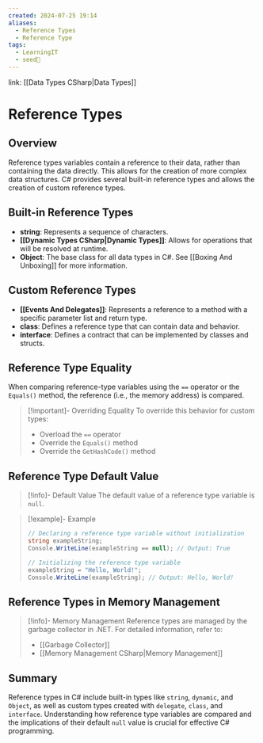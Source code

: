 ```yaml
---
created: 2024-07-25 19:14
aliases:
  - Reference Types
  - Reference Type
tags:
  - LearningIT
  - seed🌱
---
```


link: [[Data Types CSharp|Data Types]]

# Reference Types

## Overview

Reference types variables contain a reference to their data, rather than containing the data directly. This allows for the creation of more complex data structures. C# provides several built-in reference types and allows the creation of custom reference types.

## Built-in Reference Types

- **string**: Represents a sequence of characters.
- **[[Dynamic Types CSharp|Dynamic Types]]**: Allows for operations that will be resolved at runtime.
- **Object**: The base class for all data types in C#. See [[Boxing And Unboxing]] for more information.

## Custom Reference Types

- **[[Events And Delegates]]**: Represents a reference to a method with a specific parameter list and return type.
- **class**: Defines a reference type that can contain data and behavior.
- **interface**: Defines a contract that can be implemented by classes and structs.

## Reference Type Equality

When comparing reference-type variables using the `==` operator or the `Equals()` method, the reference (i.e., the memory address) is compared.

> [!important]- Overriding Equality
> To override this behavior for custom types:
> - Overload the `==` operator
> - Override the `Equals()` method
> - Override the `GetHashCode()` method

## Reference Type Default Value

> [!info]- Default Value
> The default value of a reference type variable is `null`.

> [!example]- Example
> ```csharp
> // Declaring a reference type variable without initialization
> string exampleString;
> Console.WriteLine(exampleString == null); // Output: True
> 
> // Initializing the reference type variable
> exampleString = "Hello, World!";
> Console.WriteLine(exampleString); // Output: Hello, World!
> ```

## Reference Types in Memory Management

> [!info]- Memory Management
> Reference types are managed by the garbage collector in .NET. For detailed information, refer to:
> - [[Garbage Collector]]
> - [[Memory Management CSharp|Memory Management]]

## Summary

Reference types in C# include built-in types like `string`, `dynamic`, and `Object`, as well as custom types created with `delegate`, `class`, and `interface`. Understanding how reference type variables are compared and the implications of their default `null` value is crucial for effective C# programming.
